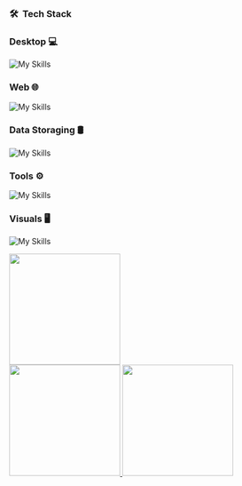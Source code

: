 <h3> 🛠 &nbsp;Tech Stack</h3>
<h3> Desktop 💻 </h3>  

  ![My Skills](https://skillicons.dev/icons?i=c,cpp,cs,py,java)
<h3> Web 🌐 </h3>  

  ![My Skills](https://skillicons.dev/icons?i=html,css,js,vue)
<h3> Data Storaging 🛢 </h3>  

  ![My Skills](https://skillicons.dev/icons?i=mysql,sqlite)
<h3> Tools ⚙️ </h3>  

  ![My Skills](https://skillicons.dev/icons?i=git,github,gitlab,rs)
<h3> Visuals 🖥 </h3>  

  ![My Skills](https://skillicons.dev/icons?i=ps,au,pr)
<br/>

<a href="https://github.com/Anime-pdf">
  <img height="200px" src="http://github-profile-summary-cards.vercel.app/api/cards/profile-details?username=Anime-pdf&theme=default" />
  <br>
  <img height="200px" src="http://github-profile-summary-cards.vercel.app/api/cards/stats?username=Anime-pdf&theme=default" />
  <img height="200px" src="http://github-profile-summary-cards.vercel.app/api/cards/repos-per-language?username=Anime-pdf&theme=default" />
</a>

<br/>
